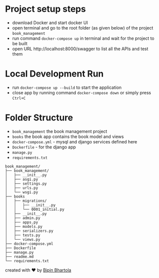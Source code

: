 # Project setup steps
- download Docker and start docker UI
- open terminal and go to the root folder (as given below) of the project `book_management`
- run command `docker-compose up` in terminal and wait for the project to be built
- open URL http://localhost:8000/swagger to list all the APIs and test them

# Local Development Run
- run `docker-compose up --build` to start the application
- close app by running command `docker-compose down` or simply press `Ctrl+C`

# Folder Structure
- `book_management` the book management project
- `books` the book app contains the book model and views
- `docker-compose.yml` - mysql and django services defined here
- `Dockerfile` - for the django app
- `manage.py`
- `requirements.txt`


```
book_management/
├── book_management/
│   ├── __init__.py
│   ├── asgi.py
│   ├── settings.py
│   ├── urls.py
│   └── wsgi.py
├── books
│   ├── migrations/
│   │   ├── __init__.py
│   │   └── 0001_initial.py
│   ├── __init__.py
│   ├── admin.py
│   ├── apps.py
│   ├── models.py
│   ├── serializers.py
│   ├── tests.py
│   └── views.py
├── docker-compose.yml
├── Dockerfile
├── manage.py
├── readme.md
└── requirements.txt
```

created with ❤️ by [Bipin Bhartola](bipin94179@gmail.com)
